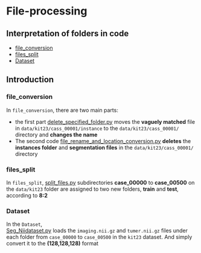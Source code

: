 # File-processing
## Interpretation of folders in code
- [file_conversion](file_conversion)
- [files_split](files_split)
- [Dataset](Dataset)
## Introduction
### file_conversion
In `file_conversion`, there are two main parts:<br>
* the first part  [delete_specified_folder.py](delete_specified_folder.py)  moves the **vaguely matched** file in `data/kit23/cass_00001/instance` to the `data/kit23/cass_00001/` directory and **changes the name**<br>
* The second code  [file_rename_and_location_conversion.py](file_rename_and_location_conversion.py)  **deletes** the **instances folder** and **segmentation files** in the `data/kit23/cass_00001/` directory
### files_split
In `files_split`,   [split_files.py](split_files.py)  subdirectories **case_00000** to **case_00500** on the `data/kit23` folder are assigned to two new folders, **train** and **test**, according to **8:2**
### Dataset
In the `Dataset`,<br>
[Seg_Niidataset.py](Seg_Niidataset.py) loads the `imaging.nii.gz` and `tumer.nii.gz` files under each folder from `case_00000` to `case_00500` in the `kit23` dataset. And simply convert it to the **(128,128,128)** format
